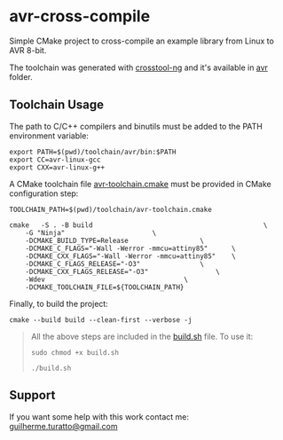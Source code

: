 # avr-cross-compile
Simple CMake project to cross-compile an example library from Linux to AVR 8-bit.

The toolchain was generated with [crosstool-ng](https://crosstool-ng.github.io/docs/) and it's available in [avr](toolchain/avr) folder.

## Toolchain Usage

The path to C/C++ compilers and binutils must be added to the PATH environment variable:
```
export PATH=$(pwd)/toolchain/avr/bin:$PATH
export CC=avr-linux-gcc
export CXX=avr-linux-g++
```


A CMake toolchain file [avr-toolchain.cmake](toolchain/avr-toolchain.cmake) must be provided in CMake configuration step:

```
TOOLCHAIN_PATH=$(pwd)/toolchain/avr-toolchain.cmake
```
```
cmake   -S . -B build                                           \
	-G "Ninja"						\
	-DCMAKE_BUILD_TYPE=Release			        \
	-DCMAKE_C_FLAGS="-Wall -Werror -mmcu=attiny85"		\
	-DCMAKE_CXX_FLAGS="-Wall -Werror -mmcu=attiny85"	\
	-DCMAKE_C_FLAGS_RELEASE="-O3"				\
	-DCMAKE_CXX_FLAGS_RELEASE="-O3"			        \
	-Wdev					                \
	-DCMAKE_TOOLCHAIN_FILE=${TOOLCHAIN_PATH}
```

Finally, to build the project:
```
cmake --build build --clean-first --verbose -j
```


>All the above steps are included in the [build.sh](build.sh) file. To use it:
>```
>sudo chmod +x build.sh
>```
>```
>./build.sh
>```


## Support
If you want some help with this work contact me: guilherme.turatto@gmail.com
